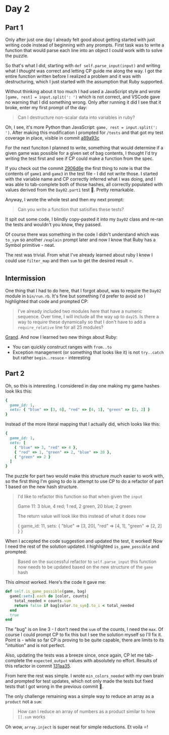 # Day 2

## Part 1

Only after just one day I already felt good about getting started with just writing code instead of beginning with any
prompts. First task was to write a function that would parse each line into an object I could work with to solve
the puzzle.

So that's what I did, starting with `def self.parse_input(input)` and writing what I _thought_ was correct and letting
CP guide me along the way. I got the entire function written before I realized a problem and it was with destructuring,
which I just started with the assumption that Ruby supported.

Without thinking about it too much I had used a JavaScript style and wrote `[game, rest] = input.split(': ')` which is
not correct, and VSCode gave no warning that I did something wrong. Only after running it did I see that it broke, enter
my first prompt of the day:

> Can I destructure non-scalar data into variables in ruby?

Oh, I see, it's more Python than JavaScript: `game, rest = input.split(': ')`. After making this modification I prompted
for `/tests` and that got my test coverage in place, visible in commit [a89a93c](https://github.com/baileyp/advent-of-code-2023/commit/a89a93c)

For the next funciton I planned to write, something that would determine if a given game was possible for a given set of
bag contents, I thought I'd try writing the test first and see if CP could make a function from the spec.

If you check out the commit [2906d6e](https://github.com/baileyp/advent-of-code-2023/commit/2906d6e) the first thing to
note is that the contents of `game1` and `game3` in the test file - I did not write those. I started with the variable
name and CP correctly inferred what I was doing, and I was able to tab-complete both of those hashes, all correctly
populated with values derived from the `Day02.part1` test 🤯. Pretty remarkable.

Anyway, I wrote the whole test and then my next prompt:

> Can you write a function that satisifies these tests?

It spit out some code, I blindly copy-pasted it into my `Day02` class and re-ran the tests and wouldn't you know, they
passed.

Of course there was something in the code I didn't understand which was `to_sym` so another `/explain` prompt later and
now I know that Ruby has a Symbol primitive - neat.

The rest was trivial. From what I've already learned about ruby I knew I could use `filter_map` and then `sum` to get
the desired result ⭐.

## Intermission

One thing that I had to do here, that I forgot about, was to require the `Day02` module in `bin/run.rb`. It's fine but
something I'd prefer to avoid so I highlighted that code and prompted CP:

> I've already included two modules here that have a numeric sequence. Over time, I will include all the way up to
> `day25`. Is there a way to require these dynamically so that I don't have to add a `require_relative` line for all 25
> modules?

[Grand](https://github.com/baileyp/advent-of-code-2023/commit/aaece6d). And now I learned two new things about Ruby:

- You can quickly construct ranges with `from..to`
- Exception management (or something that looks like it) is not `try..catch` but rather `begin..resuce` - interesting

## Part 2

Oh, so this is interesting. I considered in day one making my game hashes look liks this:

```ruby
{
  game_id: 1,
  sets: { "blue" => [3, 6], "red" => [4, 1], "green" => [2, 2] }
}
```

Instead of the more literal mapping that I actually did, which looks like this:

```ruby
{
  game_id: 1,
  sets: [
    { "blue" => 3, "red" => 4 },
    { "red" => 1, "green" => 2, "blue" => 20 },
    { "green" => 2 }
  ]
}
```

The puzzle for part two would make this structure much easier to work with, so the first thing I'm going to do is
attempt to use CP to do a refactor of part 1 based on the new hash structure.

> I'd like to refactor this function so that when given the `input`
>
> Game 11: 3 blue, 4 red; 1 red, 2 green, 20 blue; 2 green
>
> The return value will look like this instead of what it does now
>
> {
>   game_id: 11,
>   sets: { "blue" => [3, 20], "red" => [4, 1], "green" => [2, 2] }
> }

When I accepted the code suggestion and updated the test, it worked! Now I need the rest of the solution updated. I
highlighted `is_game_possible` and prompted:

> Based on the successful refactor to `self.parse_input` this function now needs to be updated based on the new
structure of the `game` hash

This _almost_ worked. Here's the code it gave me:

```ruby
def self.is_game_possible(game, bag)
  game[:sets].each do |color, counts|
    total_needed = counts.sum
    return false if bag[color.to_sym].to_i < total_needed
  end
  true
end
```

The "bug" is on line 3 - I don't need the `sum` of the counts, I need the `max`. Of course I could prompt CP to fix
this but I see the solution myself so I'll fix it. Point is - while so far CP is proving to be quite capable, there are
limits to its "intuition" and is not perfect.

Also, updating the tests was a breeze since, once again, CP let me tab-complete the `expected_output` values with
absolutely no effort. Results of this refactor in commit [131aa35](https://github.com/baileyp/advent-of-code-2023/commit/131aa35).

From here the rest was simple. I wrote `min_colors_needed` with my own brain and prompted for test updates, which not
only made the tests but fixed tests that I got wrong in the previous commit 🤦.

The only challenge remaining was a simple way to reduce an array as a `product` not a `sum`:

> How can I reduce an array of numbers as a product similar to how `[].sum` works

Oh wow, `array.inject` is super neat for simple reductions. Et voila ⭐!
